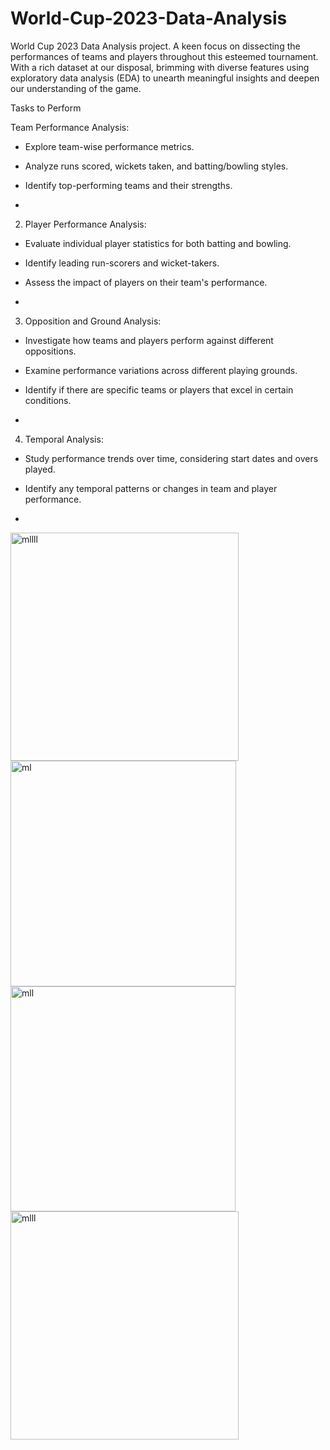 # World-Cup-2023-Data-Analysis
World Cup 2023 Data Analysis project. A keen focus on dissecting the performances of teams and players throughout this esteemed tournament. With a rich dataset at our disposal, brimming with diverse features using exploratory data analysis (EDA) to unearth meaningful insights and deepen our understanding of the game.


Tasks to Perform


Team Performance Analysis:


- Explore team-wise performance metrics.
- Analyze runs scored, wickets taken, and batting/bowling styles.
- Identify top-performing teams and their strengths.

- 
2. Player Performance Analysis:

  
- Evaluate individual player statistics for both batting and bowling.
- Identify leading run-scorers and wicket-takers.
- Assess the impact of players on their team's performance.

- 
3. Opposition and Ground Analysis:

  
- Investigate how teams and players perform against different oppositions.
- Examine performance variations across different playing grounds.
- Identify if there are specific teams or players that excel in certain conditions.

- 
4. Temporal Analysis:

  
- Study performance trends over time, considering start dates and overs played.
- Identify any temporal patterns or changes in team and player performance.

- 
<img width="365" alt="mllll" src="https://github.com/Roshan-E-Gohar/World-Cup-2023-Data-Analysis/assets/133816562/1e5a8fc8-b8f1-416f-b44c-43483f7f4202">


<img width="361" alt="ml" src="https://github.com/Roshan-E-Gohar/World-Cup-2023-Data-Analysis/assets/133816562/0dfd43ae-4a5d-46fe-862d-e4a3a1cf4ea2">


<img width="360" alt="mll" src="https://github.com/Roshan-E-Gohar/World-Cup-2023-Data-Analysis/assets/133816562/76742381-a506-4635-8860-25a40700f633">


<img width="365" alt="mlll" src="https://github.com/Roshan-E-Gohar/World-Cup-2023-Data-Analysis/assets/133816562/c9debdd8-6351-497f-b5e2-b4498346cf9a">








